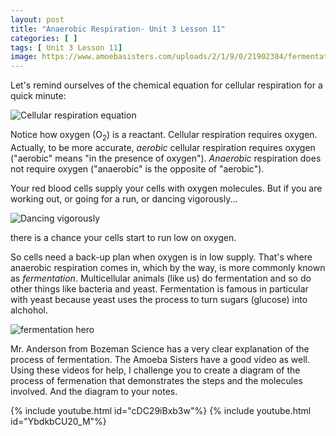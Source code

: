 ```yaml
---
layout: post
title: "Anaerobic Respiration- Unit 3 Lesson 11"
categories: [ ]
tags: [ Unit 3 Lesson 11]
image: https://www.amoebasisters.com/uploads/2/1/9/0/21902384/fermentation-hero_orig.png
---
```

Let's remind ourselves of the chemical equation for cellular respiration for a quick minute:

![Cellular respiration equation](https://lh4.googleusercontent.com/-4eMrAce6PWY/VCtmvYFzrBI/AAAAAAAAma8/sMk9OHavwUA/s1600/Screen%2520Shot%25202014-09-30%2520at%25201.13.44%2520PM.png)

Notice how oxygen (O<sub>2</sub>) is a reactant. Cellular respiration requires oxygen. Actually, to be more accurate, *aerobic* cellular respiration requires oxygen ("aerobic" means "in the presence of oxygen"). *Anaerobic* respiration does not require oxygen ("anaerobic" is the opposite of "aerobic").

Your red blood cells supply your cells with oxygen molecules. But if you are working out, or going for a run, or dancing vigorously...

![Dancing vigorously](https://media.giphy.com/media/JJGUejl0pLcRy/giphy.gif)

there is a chance your cells start to run low on oxygen.

So cells need a back-up plan when oxygen is in low supply. That's where anaerobic respiration comes in, which by the way, is more commonly known as *fermentation*. Multicellular animals (like us) do fermentation and so do other things like bacteria and yeast. Fermentation is famous in particular with yeast because yeast uses the process to turn sugars (glucose) into alchohol.

![fermentation hero](https://www.amoebasisters.com/uploads/2/1/9/0/21902384/fermentation-hero_orig.png)

Mr. Anderson from Bozeman Science has a very clear explanation of the process of fermentation. The Amoeba Sisters have a good video as well. Using these videos for help, I challenge you to create a diagram of the process of fermenation that demonstrates the steps and the molecules involved. And the diagram to your notes.

{% include youtube.html id="cDC29iBxb3w"%}
{% include youtube.html id="YbdkbCU20_M"%}